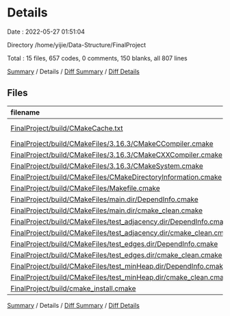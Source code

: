 # Details

Date : 2022-05-27 01:51:04

Directory /home/yijie/Data-Structure/FinalProject

Total : 15 files,  657 codes, 0 comments, 150 blanks, all 807 lines

[Summary](results.md) / Details / [Diff Summary](diff.md) / [Diff Details](diff-details.md)

## Files
| filename | language | code | comment | blank | total |
| :--- | :--- | ---: | ---: | ---: | ---: |
| [FinalProject/build/CMakeCache.txt](/FinalProject/build/CMakeCache.txt) | CMake Cache | 302 | 0 | 65 | 367 |
| [FinalProject/build/CMakeFiles/3.16.3/CMakeCCompiler.cmake](/FinalProject/build/CMakeFiles/3.16.3/CMakeCCompiler.cmake) | CMake | 60 | 0 | 17 | 77 |
| [FinalProject/build/CMakeFiles/3.16.3/CMakeCXXCompiler.cmake](/FinalProject/build/CMakeFiles/3.16.3/CMakeCXXCompiler.cmake) | CMake | 70 | 0 | 19 | 89 |
| [FinalProject/build/CMakeFiles/3.16.3/CMakeSystem.cmake](/FinalProject/build/CMakeFiles/3.16.3/CMakeSystem.cmake) | CMake | 10 | 0 | 6 | 16 |
| [FinalProject/build/CMakeFiles/CMakeDirectoryInformation.cmake](/FinalProject/build/CMakeFiles/CMakeDirectoryInformation.cmake) | CMake | 12 | 0 | 5 | 17 |
| [FinalProject/build/CMakeFiles/Makefile.cmake](/FinalProject/build/CMakeFiles/Makefile.cmake) | CMake | 47 | 0 | 6 | 53 |
| [FinalProject/build/CMakeFiles/main.dir/DependInfo.cmake](/FinalProject/build/CMakeFiles/main.dir/DependInfo.cmake) | CMake | 18 | 0 | 4 | 22 |
| [FinalProject/build/CMakeFiles/main.dir/cmake_clean.cmake](/FinalProject/build/CMakeFiles/main.dir/cmake_clean.cmake) | CMake | 9 | 0 | 2 | 11 |
| [FinalProject/build/CMakeFiles/test_adjacency.dir/DependInfo.cmake](/FinalProject/build/CMakeFiles/test_adjacency.dir/DependInfo.cmake) | CMake | 19 | 0 | 4 | 23 |
| [FinalProject/build/CMakeFiles/test_adjacency.dir/cmake_clean.cmake](/FinalProject/build/CMakeFiles/test_adjacency.dir/cmake_clean.cmake) | CMake | 10 | 0 | 2 | 12 |
| [FinalProject/build/CMakeFiles/test_edges.dir/DependInfo.cmake](/FinalProject/build/CMakeFiles/test_edges.dir/DependInfo.cmake) | CMake | 20 | 0 | 4 | 24 |
| [FinalProject/build/CMakeFiles/test_edges.dir/cmake_clean.cmake](/FinalProject/build/CMakeFiles/test_edges.dir/cmake_clean.cmake) | CMake | 11 | 0 | 2 | 13 |
| [FinalProject/build/CMakeFiles/test_minHeap.dir/DependInfo.cmake](/FinalProject/build/CMakeFiles/test_minHeap.dir/DependInfo.cmake) | CMake | 18 | 0 | 4 | 22 |
| [FinalProject/build/CMakeFiles/test_minHeap.dir/cmake_clean.cmake](/FinalProject/build/CMakeFiles/test_minHeap.dir/cmake_clean.cmake) | CMake | 9 | 0 | 2 | 11 |
| [FinalProject/build/cmake_install.cmake](/FinalProject/build/cmake_install.cmake) | CMake | 42 | 0 | 8 | 50 |

[Summary](results.md) / Details / [Diff Summary](diff.md) / [Diff Details](diff-details.md)